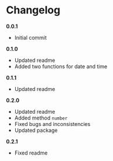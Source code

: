 Changelog
=========

**0.0.1**

* Initial commit

**0.1.0**

* Updated readme
* Added two functions for date and time

**0.1.1**

* Updated readme

**0.2.0**

* Updated readme
* Added method `number`
* Fixed bugs and inconsistencies
* Updated package

**0.2.1**

* Fixed readme
